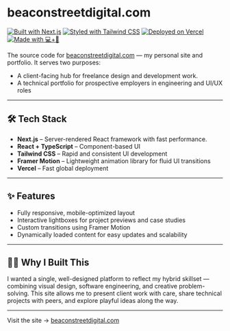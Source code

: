 # beaconstreetdigital.com

[![Built with Next.js](https://img.shields.io/badge/Built%20with-Next.js-000?logo=next.js&logoColor=white)](https://nextjs.org/)
[![Styled with Tailwind CSS](https://img.shields.io/badge/Styled%20with-Tailwind%20CSS-38B2AC?logo=tailwindcss&logoColor=white)](https://tailwindcss.com/)
[![Deployed on Vercel](https://img.shields.io/badge/Deployed%20on-Vercel-black?logo=vercel)](https://vercel.com/)
[![Made with 💻+🎨](https://img.shields.io/badge/Made%20with-%F0%9F%92%BB+%F0%9F%8E%A8-ff69b4)](https://beaconstreetdigital.com)

The source code for [beaconstreetdigital.com](https://beaconstreetdigital.com) — my personal site and portfolio. It serves two purposes:

- A client-facing hub for freelance design and development work.
- A technical portfolio for prospective employers in engineering and UI/UX roles

---

## 🛠 Tech Stack

- **Next.js** – Server-rendered React framework with fast performance.
- **React + TypeScript** – Component-based UI
- **Tailwind CSS** – Rapid and consistent UI development
- **Framer Motion** – Lightweight animation library for fluid UI transitions
- **Vercel** – Fast global deployment

---

## ✨ Features

- Fully responsive, mobile-optimized layout
- Interactive lightboxes for project previews and case studies
- Custom transitions using Framer Motion
- Dynamically loaded content for easy updates and scalability

---

## 🙋‍♂️ Why I Built This

I wanted a single, well-designed platform to reflect my hybrid skillset — combining visual design, software engineering, and creative problem-solving. This site allows me to present client work with care, share technical projects with peers, and explore playful ideas along the way.

---

Visit the site → [beaconstreetdigital.com](https://beaconstreetdigital.com)
